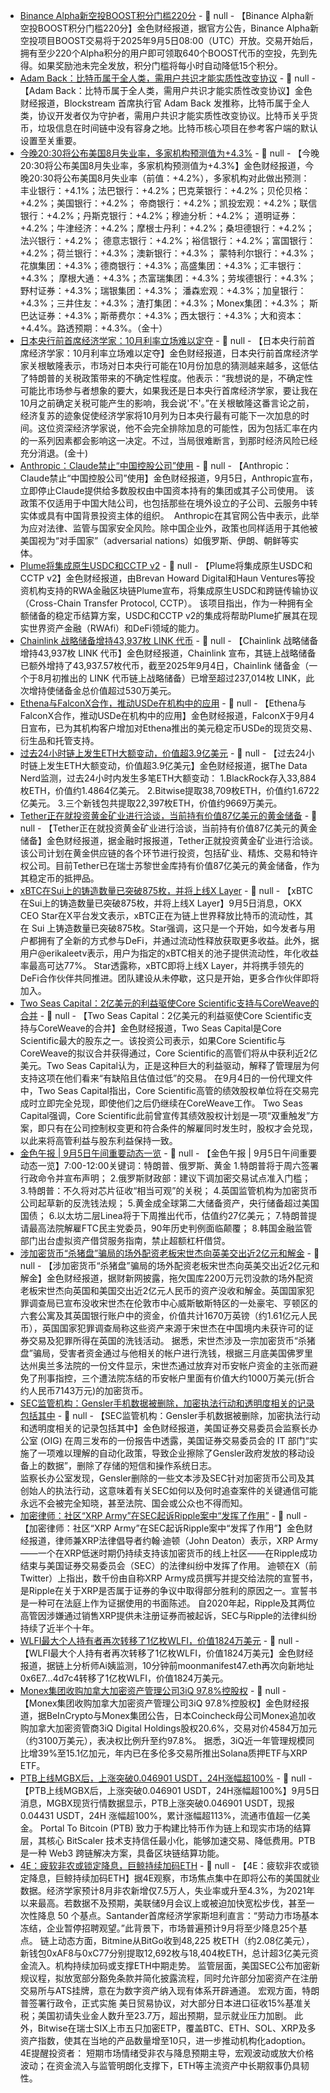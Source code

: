 - [Binance Alpha新空投BOOST积分门槛220分](https://x.com/BinanceWallet/status/1963845657468289042) - 📰 null - 【Binance Alpha新空投BOOST积分门槛220分】金色财经报道，据官方公告，Binance Alpha新空投项目BOOST交易将于2025年9月5日08:00（UTC）开放。交易开始后，拥有至少220个Alpha积分的用户即可领取640个BOOST代币的空投，先到先得。如果奖励池未完全发放，积分门槛将每小时自动降低15个积分。
- [Adam Back：比特币属于全人类，需用户共识才能实质性改变协议](https://x.com/adam3us/status/1963830548012372324) - 📰 null - 【Adam Back：比特币属于全人类，需用户共识才能实质性改变协议】金色财经报道，Blockstream 首席执行官 Adam Back 发推称，比特币属于全人类，协议开发者仅为守护者，需用户共识才能实质性改变协议。比特币关乎货币，垃圾信息在时间链中没有容身之地。比特币核心项目在参考客户端的默认设置至关重要。
- [今晚20:30将公布美国8月失业率，多家机构预测值为+4.3%]() - 📰 null - 【今晚20:30将公布美国8月失业率，多家机构预测值为+4.3%】金色财经报道，今晚20:30将公布美国8月失业率（前值：+4.2%），多家机构对此做出预测： 
丰业银行：+4.1%；法巴银行：+4.2%；巴克莱银行：+4.2%；贝伦贝格：+4.2%；美国银行：+4.2%； 
帝商银行：+4.2%；凯投宏观：+4.2%；联信银行：+4.2%；丹斯克银行：+4.2%；穆迪分析：+4.2%； 
道明证券：+4.2%；牛津经济：+4.2%；摩根士丹利：+4.2%；桑坦德银行：+4.2%；法兴银行：+4.2%； 
德意志银行：+4.2%；裕信银行：+4.2%；富国银行：+4.2%；荷兰银行：+4.3%；澳新银行：+4.3%； 
蒙特利尔银行：+4.3%；花旗集团：+4.3%；德商银行：+4.3%；高盛集团：+4.3%；汇丰银行：+4.3%； 
摩根大通：+4.3%；杰富瑞集团：+4.3%；劳埃德银行：+4.3%；野村证券：+4.3%；瑞银集团：+4.3%； 
潘森宏观：+4.3%；加皇银行：+4.3%；三井住友：+4.3%；渣打集团：+4.3%；Monex集团：+4.3%； 
斯巴达证券：+4.3%；斯蒂费尔：+4.3%；西太银行：+4.3%；大和资本：+4.4%。路透预期：+4.3%。（金十）
- [日本央行前首席经济学家：10月利率立场难以定夺]() - 📰 null - 【日本央行前首席经济学家：10月利率立场难以定夺】金色财经报道，日本央行前首席经济学家关根敏隆表示，市场对日本央行可能在10月份加息的猜测越来越多，这低估了特朗普的关税政策带来的不确定性程度。他表示：“我想说的是，不确定性可能比市场参与者想象的要大，如果我还是日本央行首席经济学家，要让我在10月之前确定关税可能产生的影响，我会说'不'。”在关根敏隆这番言论之前，经济复苏的迹象促使经济学家将10月列为日本央行最有可能下一次加息的时间。这位资深经济学家说，他不会完全排除加息的可能性，因为包括汇率在内的一系列因素都会影响这一决定。不过，当局很难断言，到那时经济风险已经充分消退。(金十)
- [Anthropic：Claude禁止“中国控股公司”使用](https://mp.weixin.qq.com/s/vfQnFX5tHBu5x8mTPk5g9A) - 📰 null - 【Anthropic：Claude禁止“中国控股公司”使用】金色财经报道，9月5日，Anthropic宣布，立即停止Claude提供给多数股权由中国资本持有的集团或其子公司使用。 该政策不仅适用于中国大陆公司，也包括那些在境外设立的子公司、云服务中转实体或具有中国背景投资主体的组织。  
Anthropic在其官网公告中表示，此举为应对法律、监管与国家安全风险。除中国企业外，政策也同样适用于其他被美国视为“对手国家”（adversarial nations）如俄罗斯、伊朗、朝鲜等实体。  
- [Plume将集成原生USDC和CCTP v2](https://crypto.news/plume-to-integrate-native-usdc-and-cctp-v2-for-faster-cross-chain-transfers/) - 📰 null - 【Plume将集成原生USDC和CCTP v2】金色财经报道，由Brevan Howard Digital和Haun Ventures等投资机构支持的RWA金融区块链Plume宣布，将集成原生USDC和跨链传输协议（Cross-Chain Transfer Protocol, CCTP）。 
该项目指出，作为一种拥有全额储备的稳定币结算方案，USDC和CCTP v2的集成将帮助Plume扩展其在现实世界资产金融（RWAfi）和DeFi领域的能力。
- [Chainlink 战略储备增持43,937枚 LINK 代币](https://crypto.news/chainlink-expands-strategic-reserve-with-43937-link-tokens/) - 📰 null - 【Chainlink 战略储备增持43,937枚 LINK 代币】金色财经报道，Chainlink 宣布，其链上战略储备已额外增持了43,937.57枚代币，截至2025年9月4日，Chainlink 储备金（一个于8月初推出的 LINK 代币链上战略储备）已增至超过237,014枚 LINK，此次增持使储备金总价值超过530万美元。
- [Ethena与FalconX合作，推动USDe在机构中的应用](https://crypto.news/ethena-partners-with-falconx-for-institutional-adoption-of-usde/) - 📰 null - 【Ethena与FalconX合作，推动USDe在机构中的应用】金色财经报道，FalconX于9月4日宣布，已为其机构客户增加对Ethena推出的美元稳定币USDe的现货交易、衍生品和托管支持。
- [过去24小时链上发生ETH大额变动，价值超3.9亿美元](https://x.com/OnchainDataNerd/status/1963820825104322916) - 📰 null - 【过去24小时链上发生ETH大额变动，价值超3.9亿美元】金色财经报道，据The Data Nerd监测，过去24小时内发生多笔ETH大额变动： 
1.BlackRock存入33,884枚ETH，价值约1.4864亿美元。 
2.Bitwise提取38,709枚ETH，价值约1.6722亿美元。 
3.三个新钱包共提取22,397枚ETH，价值约9669万美元。
- [Tether正在就投资黄金矿业进行洽谈，当前持有价值87亿美元的黄金储备](https://www.ft.com/content/135fb3dd-2395-4f04-8cc6-7fb0e87cd092) - 📰 null - 【Tether正在就投资黄金矿业进行洽谈，当前持有价值87亿美元的黄金储备】金色财经报道，据金融时报报道，Tether正就投资黄金矿业进行洽谈。该公司计划在黄金供应链的各个环节进行投资，包括矿业、精炼、交易和特许权公司。目前Tether已在瑞士苏黎世金库持有价值87亿美元的黄金储备，作为其稳定币的抵押品。
- [xBTC在Sui上的铸造数量已突破875枚，并将上线X Layer](https://x.com/star_okx/status/1963815161254269271) - 📰 null - 【xBTC在Sui上的铸造数量已突破875枚，并将上线X Layer】9月5日消息，OKX CEO Star在X平台发文表示，xBTC正在为链上世界释放比特币的流动性，其在 Sui 上铸造数量已突破875枚。Star强调，这只是一个开始，如今发者与用户都拥有了全新的方式参与DeFi，并通过流动性释放获取更多收益。此外，据用户@erikaleetv表示，用户为指定的xBTC相关的池子提供流动性，年化收益率最高可达77%。 
Star透露称，xBTC即将上线X Layer，并将携手领先的DeFi合作伙伴共同推进。团队建设从未停歇，这只是开始，更多合作伙伴即将加入。
- [Two Seas Capital：2亿美元的利益驱使Core Scientific支持与CoreWeave的合并](https://theminermag.com/news/2025-09-04/two-seas-coreweave-corz) - 📰 null - 【Two Seas Capital：2亿美元的利益驱使Core Scientific支持与CoreWeave的合并】金色财经报道，Two Seas Capital是Core Scientific最大的股东之一。该投资公司表示，如果Core Scientific与CoreWeave的拟议合并获得通过，Core Scientific的高管们将从中获利近2亿美元。Two Seas Capital认为，正是这种巨大的利益驱动，解释了管理层为何支持这项在他们看来“有缺陷且估值过低”的交易。 
在9月4日的一份代理文件中，Two Seas Capital指出，Core Scientific高管的绩效股权单位将在交易完成时立即完全兑现，即使他们之后仍继续在CoreWeave工作。 
Two Seas Capital强调，Core Scientific此前曾宣传其绩效股权计划是一项“双重触发”方案，即只有在公司控制权变更和符合条件的解雇同时发生时，股权才会兑现，以此来将高管利益与股东利益保持一致。
- [金色午报 | 9月5日午间重要动态一览]() - 📰 null - 【金色午报 | 9月5日午间重要动态一览】7:00-12:00关键词：特朗普、俄罗斯、黄金 
1.特朗普将于周六签署行政命令并宣布声明； 
2.俄罗斯财政部：建议下调加密交易试点准入门槛； 
3.特朗普：不久将对芯片征收“相当可观”的关税； 
4.英国监管机构为加密货币公司起草新的反洗钱法规； 
5.黄金成全球第二大储备资产，央行储备超过美国国债； 
6.以太坊二层Linea将于下周推出代币，估值约27亿美元； 
7.特朗普提请最高法院解雇FTC民主党委员，90年历史判例面临颠覆； 
8.韩国金融监管部门出台虚拟资产借贷服务指南，禁止超额杠杆借贷。
- [涉加密货币“杀猪盘”骗局的场外配资老板宋世杰向英美交出近2亿元和解金](https://wenews.caixin.com/2025-09-04/102358626.html) - 📰 null - 【涉加密货币“杀猪盘”骗局的场外配资老板宋世杰向英美交出近2亿元和解金】金色财经报道，据财新网披露，拖欠国库2200万元罚没款的场外配资老板宋世杰向英国和美国交出近2亿元人民币的资产没收和解金。英国国家犯罪调查局已宣布没收宋世杰在伦敦市中心威斯敏斯特区的一处豪宅、亨顿区的六套公寓及其英国银行账户中的资金，价值共计1670万英镑（约1.61亿元人民币），英国国家犯罪调查局称这些资产来源于宋世杰在中国境内未获许可的证券交易及犯罪所得在英国的洗钱活动。 
据悉，宋世杰涉及一宗加密货币“杀猪盘”骗局，受害者资金通过与他相关的帐户进行洗钱，根据三月底美国佛罗里达州奥兰多法院的一份文件显示，宋世杰通过放弃对币安帐户资金的主张而避免了刑事指控，三个遭法院冻结的币安帐户里面有价值大约1000万美元(折合约人民币7143万元)的加密货币。
- [SEC监管机构：Gensler手机数据被删除，加密执法行动和透明度相关的记录包括其中](https://cointelegraph.com/news/avoidable-errors-led-to-the-loss-of-gary-gensler-text-messages-sec) - 📰 null - 【SEC监管机构：Gensler手机数据被删除，加密执法行动和透明度相关的记录包括其中】金色财经报道，美国证券交易委员会监察长办公室 (OIG) 在周三发布的一份报告中透露，美国证券交易委员会的 IT 部门“实施了一项难以理解的自动化政策，导致企业擦除了Gensler政府发放的移动设备上的数据”，删除了存储的短信和操作系统日志。   
监察长办公室发现，Gensler删除的一些文本涉及SEC针对加密货币公司及其创始人的执法行动，这意味着有关SEC如何以及何时追查案件的关键通信可能永远不会被完全知晓，甚至法院、国会或公众也不得而知。
- [加密律师：社区“XRP Army”在SEC起诉Ripple案中“发挥了作用”](https://decrypt.co/338125/xrp-army-made-difference-sec-case-against-ripple-lawyer) - 📰 null - 【加密律师：社区“XRP Army”在SEC起诉Ripple案中“发挥了作用”】金色财经报道，律师兼XRP法律倡导者约翰·迪顿（John Deaton）表示，XRP Army——一个在XRP低迷时期仍持续支持该加密货币的线上社区——在Ripple成功结束与美国证券交易委员会（SEC）的法律纠纷中发挥了作用。 
迪顿在X（前Twitter）上指出，数千份由自称XRP Army成员撰写并提交给法院的宣誓书，是Ripple在关于XRP是否属于证券的争议中取得部分胜利的原因之一。宣誓书是一种可在法庭上作为证据使用的书面陈述。 
自2020年起，Ripple及其两位高管因涉嫌通过销售XRP提供未注册证券而被起诉，SEC与Ripple的法律纠纷持续了近半个十年。
- [WLFI最大个人持有者再次转移了1亿枚WLFI，价值1824万美元](https://x.com/ai_9684xtpa/status/1963808726223089795) - 📰 null - 【WLFI最大个人持有者再次转移了1亿枚WLFI，价值1824万美元】金色财经报道，据链上分析师Ai姨监测，10分钟前moonmanifest47.eth再次向新地址0x6E7...4d7c4转移了1亿枚WLFI，价值1824万美元。
- [Monex集团收购加拿大加密资产管理公司3iQ 97.8%控股权](https://beincrypto.com/monex-group-acquires-97-8-control-of-canadian-crypto-manager-3iq/) - 📰 null - 【Monex集团收购加拿大加密资产管理公司3iQ 97.8%控股权】金色财经报道，据BeInCrypto与Monex集团公告，日本Coincheck母公司Monex追加收购加拿大加密资管商3iQ Digital Holdings股权20.6%，交易对价4584万加元（约3100万美元），表决权比例升至约97.8%。 
据悉，3iQ近一年管理规模同比增39%至15.1亿加元，年内已在多伦多交易所推出Solana质押ETF与XRP ETF。
- [PTB上线MGBX后，上涨突破0.046901 USDT，24H涨幅超100%](https://www.mgbx.com/spot/trade/ptb_usdt) - 📰 null - 【PTB上线MGBX后，上涨突破0.046901 USDT，24H涨幅超100%】9月5日消息，MGBX现货行情数据显示，PTB上涨突破0.046901 USDT，现报0.04431 USDT，24H 涨幅超100%，累计涨幅超113%，流通市值超一亿美金。 
Portal To Bitcoin (PTB) 致力于构建比特币作为链上和现实市场的结算层，其核心 BitScaler 技术支持信任最小化，能够加速交易、降低费用。PTB 是一种 Web3 跨链解决方案，具备区块链结算功能。
- [4E：疲软非农或锁定降息，巨鲸持续加码ETH](https://x.com/4E_ZH/status/1963799928272224287) - 📰 null - 【4E：疲软非农或锁定降息，巨鲸持续加码ETH】据4E观察，市场焦点集中在即将公布的美国就业数据。经济学家预计8月非农新增仅7.5万人，失业率或升至4.3%，为2021年以来最高。若数据不及预期，美联储9月会议上或被迫加快宽松步伐，甚至一次性降息 50 个基点。Santander首席经济学家斯坦利直言：“劳动力市场基本冻结，企业暂停招聘观望。”此背景下，市场普遍预计9月将至少降息25个基点。 
链上动态方面，Bitmine从BitGo收到48,225 枚ETH（约2.08亿美元），新钱包0xAF8与0xC77分别提取12,692枚与18,404枚ETH，总计超3亿美元资金流入。机构持续加码或支撑ETH中期走势。 
监管层面，美国SEC公布加密新规议程，拟放宽部分豁免条款并简化披露流程，同时允许部分加密资产在注册交易所与ATS挂牌，意在为数字资产纳入现有体系开辟通道。 
宏观方面，特朗普签署行政令，正式实施 美日贸易协议，对大部分日本进口征收15%基准关税；美国初请失业金人数升至23.7万，超出预期，显示就业压力加剧。 
此外，Bitwise在瑞士SIX上市五只加密ETP，覆盖BTC、ETH、SOL、XRP及多资产指数，使其在当地的产品数量增至10只，进一步推动机构化adoption。 
4E提醒投资者： 短期市场情绪受非农与降息预期主导，宏观波动或放大价格波动；在资金流入与监管明朗化支撑下，ETH等主流资产中长期叙事仍具韧性。
